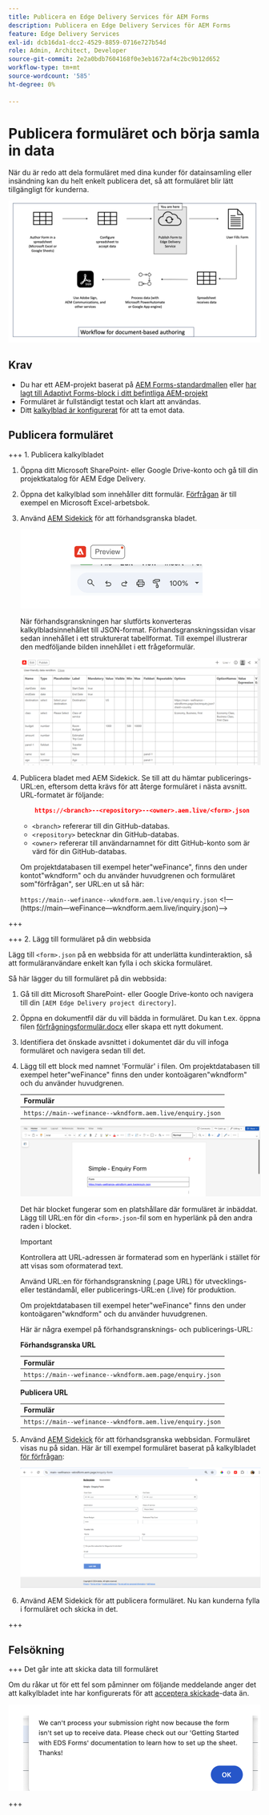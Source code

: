 ```yaml
---
title: Publicera en Edge Delivery Services för AEM Forms
description: Publicera en Edge Delivery Services för AEM Forms
feature: Edge Delivery Services
exl-id: dcb16da1-dcc2-4529-8859-0716e727b54d
role: Admin, Architect, Developer
source-git-commit: 2e2a0bdb7604168f0e3eb1672af4c2bc9b12d652
workflow-type: tm+mt
source-wordcount: '585'
ht-degree: 0%

---
```


# Publicera formuläret och börja samla in data

När du är redo att dela formuläret med dina kunder för datainsamling eller insändning kan du helt enkelt publicera det, så att formuläret blir lätt tillgängligt för kunderna.

![Dokumentbaserat redigeringssystem](/help/edge/assets/document-based-authoring-workflow-publish-form.png)

## Krav

- Du har ett AEM-projekt baserat på [AEM Forms-standardmallen](/help/edge/docs/forms/tutorial.md#create-a-new-aem-project-pre-configured-with-adaptive-forms-block) eller [har lagt till Adaptivt Forms-block i ditt befintliga AEM-projekt](/help/edge/docs/forms/tutorial.md#add-adaptive-forms-block-to-your-existing-aem-project)
- Formuläret är fullständigt testat och klart att användas.
- Ditt [kalkylblad är konfigurerat](/help/edge/docs/forms/submit-forms.md) för att ta emot data.


## Publicera formuläret

+++ &#x200B;1. Publicera kalkylbladet

1. Öppna ditt Microsoft SharePoint- eller Google Drive-konto och gå till din projektkatalog för AEM Edge Delivery.

1. Öppna det kalkylblad som innehåller ditt formulär. [Förfrågan](/help/edge/assets/enquiry.xlsx) är till exempel en Microsoft Excel-arbetsbok.

1. Använd [AEM Sidekick](https://www.aem.live/developer/tutorial#preview-and-publish-your-content) för att förhandsgranska bladet.

   ![Använd AEM Sidekick för att förhandsgranska bladet](/help/edge/assets/preview-form.png)

   När förhandsgranskningen har slutförts konverteras kalkylbladsinnehållet till JSON-format. Förhandsgranskningssidan visar sedan innehållet i ett strukturerat tabellformat. Till exempel illustrerar den medföljande bilden innehållet i ett frågeformulär.

   ![Forms Preview JSON-format](/help/edge/assets/forms-preview-json-format.png)

1. Publicera bladet med AEM Sidekick. Se till att du hämtar publicerings-URL:en, eftersom detta krävs för att återge formuläret i nästa avsnitt. URL-formatet är följande:


   ```JSON
       https://<branch>--<repository>--<owner>.aem.live/<form>.json
   ```

   - `<branch>` refererar till din GitHub-databas.
   - `<repository>` betecknar din GitHub-databas.
   - `<owner>` refererar till användarnamnet för ditt GitHub-konto som är värd för din GitHub-databas.

   Om projektdatabasen till exempel heter&quot;weFinance&quot;, finns den under kontot&quot;wkndform&quot; och du använder huvudgrenen och formuläret som&quot;förfrågan&quot;, ser URL:en ut så här:

   `https://main--wefinance--wkndform.aem.live/enquiry.json`
&lt;!—(https://main—weFinance—wkndform.aem.live/inquiry.json)—>

+++

+++ &#x200B;2. Lägg till formuläret på din webbsida

Lägg till `<form>.json` på en webbsida för att underlätta kundinteraktion, så att formuläranvändare enkelt kan fylla i och skicka formuläret.


Så här lägger du till formuläret på din webbsida:

1. Gå till ditt Microsoft SharePoint- eller Google Drive-konto och navigera till din `[AEM Edge Delivery project directory]`.

1. Öppna en dokumentfil där du vill bädda in formuläret. Du kan t.ex. öppna filen [förfrågningsformulär.docx](/help/edge/assets/enquiry-form.docx) eller skapa ett nytt dokument.

1. Identifiera det önskade avsnittet i dokumentet där du vill infoga formuläret och navigera sedan till det.

1. Lägg till ett block med namnet &#39;Formulär&#39; i filen. Om projektdatabasen till exempel heter&quot;weFinance&quot; finns den under kontoägaren&quot;wkndform&quot; och du använder huvudgrenen.

   | Formulär |
   |---|
   | `https://main--wefinance--wkndform.aem.live/enquiry.json` |

   ![Lägg till ett block med namnet Form i filen](/help/edge/assets/enquiry-doc-to-embed-form.png)

   Det här blocket fungerar som en platshållare där formuläret är inbäddat. Lägg till URL:en för din `<form>.json`-fil som en hyperlänk på den andra raden i blocket.

   >[!IMPORTANT]
   >
   >
   > Kontrollera att URL-adressen är formaterad som en hyperlänk i stället för att visas som oformaterad text.

   Använd URL:en för förhandsgranskning (.page URL) för utvecklings- eller teständamål, eller publicerings-URL:en (.live) för produktion.

   Om projektdatabasen till exempel heter&quot;weFinance&quot; finns den under kontoägaren&quot;wkndform&quot; och du använder huvudgrenen.

   Här är några exempel på förhandsgransknings- och publicerings-URL:

   **Förhandsgranska URL**

   | Formulär |
   |---|
   | `https://main--wefinance--wkndform.aem.page/enquiry.json` |


   **Publicera URL**

   | Formulär |
   |---|
   | `https://main--wefinance--wkndform.aem.live/enquiry.json` |

1. Använd [AEM Sidekick](https://www.aem.live/developer/tutorial#preview-and-publish-your-content) för att förhandsgranska webbsidan. Formuläret visas nu på sidan. Här är till exempel formuläret baserat på kalkylbladet [för förfrågan](/help/edge/assets/enquiry-form.docx):


   ![Ett exempel på EDS-formulär](/help/edge/assets/updated-form.png)

1. Använd AEM Sidekick för att publicera formuläret. Nu kan kunderna fylla i formuläret och skicka in det.

+++

## Felsökning

+++ Det går inte att skicka data till formuläret

Om du råkar ut för ett fel som påminner om följande meddelande anger det att kalkylbladet inte har konfigurerats för att [acceptera skickade](/help/edge/docs/forms/submit-forms.md)-data än.

![fel vid formuläröverföring](/help/edge/assets/form-error.png)

+++



